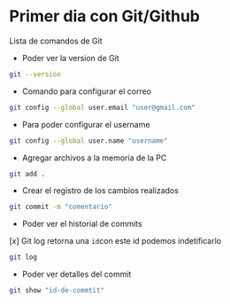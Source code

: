 # Primer dia con Git/Github 

Lista de comandos de Git 

* Poder ver la version de Git
```bash
git --version
```

* Comando para configurar el correo 
```bash
git config --global user.email "user@gmail.com"
```
* Para poder configurar el username 
```bash
git config --global user.name "username"
```
* Agregar archivos a la memoria de la PC 
```bash
git add . 
```
* Crear el registro de los cambios realizados 
```bash 
git commit -m "comentario" 
```
* Poder ver el historial de commits 

[x] Git log retorna una `id`con este id podemos indetificarlo 
```bash
git log 
```
* Poder ver detalles del commit 
```bash
git show "id-de-commtit"
```